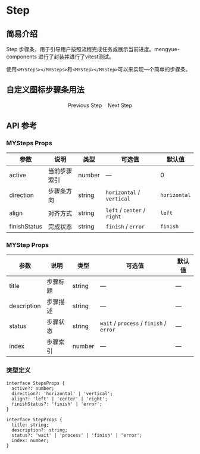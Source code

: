 # Step
## 简易介绍
Step 步骤条，用于引导用户按照流程完成任务或展示当前进度。mengyue-components 进行了封装并进行了vitest测试。<br />

使用`<MYSteps></MYSteps>`和`<MYStep></MYStep>`可以来实现一个简单的步骤条。

## 自定义图标步骤条用法
<div style="max-width: 600px; margin: 20px auto;">
  <MYSteps
    :active="active"
    finish-status="success"
    direction="horizontal"
    align="center"
    :simple="false"
  >
    <MYStep
      v-for="(step, index) in steps"
      :key="index"
      :title="step.title"
      :description="step.description"
      :index="index"
      :status="step.status"
    >
      <!-- 自定义图标插槽 -->
      <template #icon>
        <span v-if="index === active" style="color: #409eff;">🔵</span>
        <span v-else-if="step.status === 'finish' || index < active" style="color: #67c23a;">✔️</span>
        <span v-else-if="step.status === 'error'" style="color: #f56c6c;">❌</span>
        <span v-else>⚪</span>
      </template>
    </MYStep>
  </MYSteps>
  <div style="margin-top: 20px; text-align: center;">
    <MYButton type="primary" style="margin-right: 12px;" @click="prev">Previous Step</MYButton>
    <MYButton type="danger" @click="next">Next Step</MYButton>
  </div>
</div>

## API 参考
### MYSteps Props
| 参数          | 说明         | 类型     | 可选值                              | 默认值  |
|--------------|-------------|---------|-----------------------------------|--------|
| active       | 当前步骤索引 | number  | —                                 | 0      |
| direction    | 步骤条方向   | string  | `horizontal` / `vertical`        | `horizontal` |
| align        | 对齐方式     | string  | `left` / `center` / `right`      | `left` |
| finishStatus | 完成状态     | string  | `finish` / `error`                | `finish` |

### MYStep Props
| 参数          | 说明         | 类型     | 可选值                              | 默认值  |
|--------------|-------------|---------|-----------------------------------|--------|
| title        | 步骤标题     | string  | —                                 | —      |
| description  | 步骤描述     | string  | —                                 | —      |
| status       | 步骤状态     | string  | `wait` / `process` / `finish` / `error` | — |
| index       | 步骤索引     | number  | —                                 | — |

### 类型定义
```vue
interface StepsProps {
  active?: number;
  direction?: 'horizontal' | 'vertical';
  align?: 'left' | 'center' | 'right';
  finishStatus?: 'finish' | 'error';
}

interface StepProps {
  title: string;
  description?: string;
  status?: 'wait' | 'process' | 'finish' | 'error';
  index: number;
}
```

<script setup lang="ts">
import { ref } from 'vue'

// 当前激活步骤
const active = ref(0)

// 预定义步骤列表
const steps = ref([
  { title: '步骤 1', description: '描述信息 1', status: '' },
  { title: '步骤 2', description: '描述信息 2', status: '' },
  { title: '步骤 3', description: '描述信息 3', status: 'error' }, // 你也可以显式指定状态
  { title: '步骤 4', description: '描述信息 4', status: '' },
])

// 下一步
const next = () => {
  active.value = active.value < steps.value.length - 1 ? active.value + 1 : 0
}

// 上一步
const prev = () => {
  active.value = active.value > 0 ? active.value - 1 : steps.value.length - 1
}
</script>